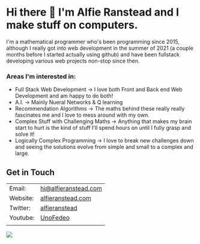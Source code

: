 # Hi there 👋 I'm **Alfie Ranstead** and I make stuff on computers.

I'm a mathematical programmer who's been programming since 2015, although I really got into web development in the summer of 2021 (a couple months before I started actually using github) and have been fullstack developing various web projects non-stop since then. 

### Areas I'm interested in:
 - Full Stack Web Development -> I love both Front and Back end Web Development and am happy to do both!
 - A.I. -> Mainly Nueral Networks & Q learning
 - Recommendation Algorithms -> The maths behind these really really fascinates me and I love to mess around with my own.
 - Complex Stuff with Challenging Maths -> Anything that makes my brain start to hurt is the kind of stuff I'll spend hours on until I fully grasp and solve it!
 - Logically Complex Programming -> I love to break new challenges down and seeing the solutions evolve from simple and small to a complex and large.

## Get in Touch
| | |
|---|---|
| Email: | [hi@alfieranstead.com](mailto:hi@alfieranstead.com) |
| Website: | [alfieranstead.com](https://alfieranstead.com) |
| Twitter: | [alfieranstead](https://twitter.com/alfieranstead) |
| Youtube: | [UnoFedeo](https://youtube.com/c/unofedeo) |
| | |

![](https://komarev.com/ghpvc/?username=AlfieRan)
